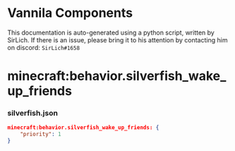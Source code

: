 # Vannila Components
This documentation is auto-generated using a python script, written by SirLich. If there is an issue, please bring it to his attention by contacting him on discord: `SirLich#1658`

# minecraft:behavior.silverfish_wake_up_friends
### silverfish.json
```JSON
minecraft:behavior.silverfish_wake_up_friends: {
    "priority": 1
}
```

